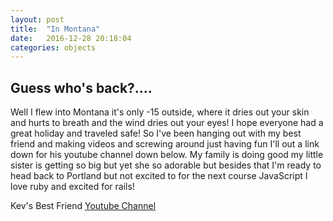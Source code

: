 ```yaml
---
layout: post
title:  "In Montana"
date:   2016-12-28 20:18:04
categories: objects
---
```


## Guess who's back?....
Well I flew into Montana it's only -15 outside, where it dries out your skin and hurts to breath and the wind dries out your eyes! I hope everyone had a great holiday and traveled safe! So I've been hanging out with my best friend and making videos and screwing around just having fun I'll out a link down for his youtube channel down below. My family is doing good my little sister is getting so big but yet she so adorable but besides that I'm ready to head back to Portland but not excited to for the next course JavaScript I love ruby and excited for rails!

Kev's Best Friend
[Youtube Channel](https://www.youtube.com/channel/UC0zcjDFn0fPZv__yaQRfXGw)
